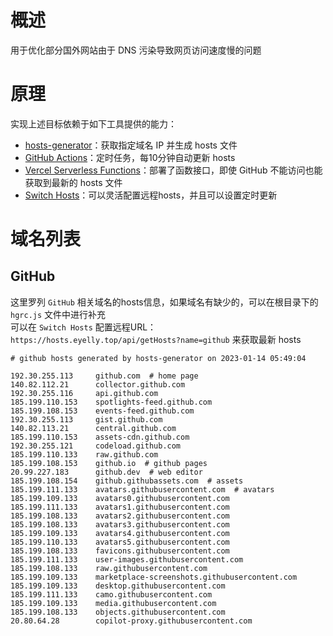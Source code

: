 
# 概述
用于优化部分国外网站由于 DNS 污染导致网页访问速度慢的问题
# 原理
实现上述目标依赖于如下工具提供的能力：
* [hosts-generator](https://github.com/eyelly-wu/hosts-generator)：获取指定域名 IP 并生成 hosts 文件
* [GitHub Actions](https://github.com/features/actions)：定时任务，每10分钟自动更新 hosts
* [Vercel Serverless Functions](https://vercel.com/docs/concepts/functions/serverless-functions)：部署了函数接口，即使 GitHub 不能访问也能获取到最新的 hosts 文件
* [Switch Hosts](https://swh.app/zh)：可以灵活配置远程hosts，并且可以设置定时更新

# 域名列表

## GitHub
这里罗列 `GitHub` 相关域名的hosts信息，如果域名有缺少的，可以在根目录下的 `hgrc.js` 文件中进行补充<br />可以在 `Switch Hosts` 配置远程URL：`https://hosts.eyelly.top/api/getHosts?name=github` 来获取最新 hosts
```text
# github hosts generated by hosts-generator on 2023-01-14 05:49:04

192.30.255.113     github.com  # home page
140.82.112.21      collector.github.com  
192.30.255.116     api.github.com  
185.199.110.153    spotlights-feed.github.com  
185.199.108.153    events-feed.github.com  
192.30.255.113     gist.github.com  
140.82.113.21      central.github.com  
185.199.110.153    assets-cdn.github.com  
192.30.255.121     codeload.github.com  
185.199.110.133    raw.github.com  
185.199.108.153    github.io  # github pages
20.99.227.183      github.dev  # web editor
185.199.108.154    github.githubassets.com  # assets
185.199.111.133    avatars.githubusercontent.com  # avatars
185.199.109.133    avatars0.githubusercontent.com  
185.199.111.133    avatars1.githubusercontent.com  
185.199.108.133    avatars2.githubusercontent.com  
185.199.108.133    avatars3.githubusercontent.com  
185.199.109.133    avatars4.githubusercontent.com  
185.199.110.133    avatars5.githubusercontent.com  
185.199.108.133    favicons.githubusercontent.com  
185.199.111.133    user-images.githubusercontent.com  
185.199.108.133    raw.githubusercontent.com  
185.199.109.133    marketplace-screenshots.githubusercontent.com  
185.199.109.133    desktop.githubusercontent.com  
185.199.111.133    camo.githubusercontent.com  
185.199.109.133    media.githubusercontent.com  
185.199.108.133    objects.githubusercontent.com  
20.80.64.28        copilot-proxy.githubusercontent.com  
```
